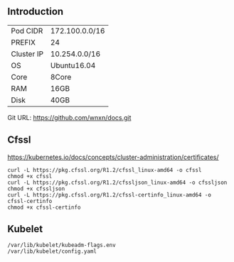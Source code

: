 ## Introduction

|||
|-----|----|
|Pod CIDR|172.100.0.0/16|
|PREFIX|24|
|Cluster IP|10.254.0.0/16|
|OS|Ubuntu16.04|
|Core|8Core|
|RAM|16GB|
|Disk|40GB|

Git URL: https://github.com/wnxn/docs.git

## Cfssl

https://kubernetes.io/docs/concepts/cluster-administration/certificates/
```
curl -L https://pkg.cfssl.org/R1.2/cfssl_linux-amd64 -o cfssl
chmod +x cfssl
curl -L https://pkg.cfssl.org/R1.2/cfssljson_linux-amd64 -o cfssljson
chmod +x cfssljson
curl -L https://pkg.cfssl.org/R1.2/cfssl-certinfo_linux-amd64 -o cfssl-certinfo
chmod +x cfssl-certinfo
```

## Kubelet
```
/var/lib/kubelet/kubeadm-flags.env
/var/lib/kubelet/config.yaml
```
